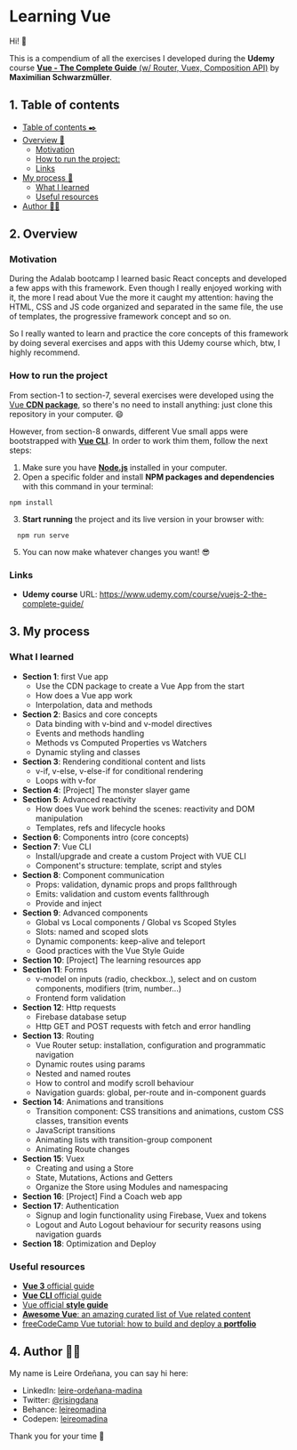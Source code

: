 # Learning Vue

Hi! 👋

This is a compendium of all the exercises I developed during the **Udemy** course [**Vue - The Complete Guide** (w/ Router, Vuex, Composition API)](https://www.udemy.com/course/vuejs-2-the-complete-guide/) by **Maximilian Schwarzmüller**.

## 1. Table of contents

  - [Table of contents ✒️](#table-of-contents)
  - [Overview 🎯](#overview)
    - [Motivation](#motivation)
    - [How to run the project:](#how-to-run-the-project)
    - [Links](#links)
  - [My process 🧩](#my-process)
    <!-- - [Built with](#built-with) -->
    - [What I learned](#what-i-learned)
    <!-- - [Screenshots](#screenshots) -->
    - [Useful resources](#useful-resources)
  - [Author 🙋🏻](#author)


## 2. Overview

### Motivation

During the Adalab bootcamp I learned basic React concepts and developed a few apps with this framework. Even though I really enjoyed working with it, the more I read about Vue the more it caught my attention: having the HTML, CSS and JS code organized and separated in the same file, the use of templates, the progressive framework concept and so on.

So I really wanted to learn and practice the core concepts of this framework by doing several exercises and apps with this Udemy course which, btw, I highly recommend.

### How to run the project

From section-1 to section-7, several exercises were developed using the [Vue **CDN package**](https://v3.vuejs.org/guide/installation.html#cdn), so there's no need to install anything: just clone this repository in your computer. 😄

However, from section-8 onwards, different Vue small apps were bootstrapped with [**Vue CLI**](https://cli.vuejs.org/). In order to work thim them, follow the next steps:

1. Make sure you have [**Node.js**](https://nodejs.org/es/) installed in your computer.
2. Open a specific folder and install **NPM packages and dependencies** with this  command in your terminal: 
  ```
  npm install
  ```
3. **Start running** the project and its live version in your browser with:
```
  npm run serve
  ```
5. You can now make whatever changes you want! 😎

### Links

- **Udemy course** URL: https://www.udemy.com/course/vuejs-2-the-complete-guide/


## 3. My process

### What I learned

- **Section 1**: first Vue app
  - Use the CDN package to create a Vue App from the start
  - How does a Vue app work
  - Interpolation, data and methods
- **Section 2**: Basics and core concepts
  - Data binding with v-bind and v-model directives
  - Events and methods handling
  - Methods vs Computed Properties vs Watchers
  - Dynamic styling and classes
- **Section 3**: Rendering conditional content and lists
  - v-if, v-else, v-else-if for conditional rendering
  - Loops with v-for
- **Section 4**: [Project] The monster slayer game
- **Section 5**: Advanced reactivity
  - How does Vue work behind the scenes: reactivity and DOM manipulation
  - Templates, refs and lifecycle hooks
- **Section 6**: Components intro (core concepts)
- **Section 7**: Vue CLI
  - Install/upgrade and create a custom Project with VUE CLI
  - Component's structure: template, script and styles
- **Section 8**: Component communication
  - Props: validation, dynamic props and props fallthrough
  - Emits: validation and custom events fallthrough
  - Provide and inject
- **Section 9**: Advanced components
  - Global vs Local components / Global vs Scoped Styles
  - Slots: named and scoped slots
  - Dynamic components: keep-alive and teleport
  - Good practices with the Vue Style Guide
- **Section 10**: [Project] The learning resources app
- **Section 11**: Forms
  - v-model on inputs (radio, checkbox..), select and on custom components, modifiers (trim, number...)
  - Frontend form validation
- **Section 12**: Http requests
  - Firebase database setup
  - Http GET and POST requests with fetch and error handling
- **Section 13**: Routing
  - Vue Router setup: installation, configuration and programmatic navigation
  - Dynamic routes using params
  - Nested and named routes
  - How to control and modify scroll behaviour
  - Navigation guards: global, per-route and in-component guards
- **Section 14**: Animations and transitions
  - Transition component: CSS transitions and animations, custom CSS classes, transition events
  - JavaScript transitions
  - Animating lists with transition-group component
  - Animating Route changes
- **Section 15**: Vuex
  - Creating and using a Store
  - State, Mutations, Actions and Getters
  - Organize the Store using Modules and namespacing
- **Section 16**: [Project] Find a Coach web app
- **Section 17**: Authentication
   - Signup and login functionality using Firebase, Vuex and tokens
   - Logout and Auto Logout behaviour for security reasons using navigation guards
- **Section 18**: Optimization and Deploy

### Useful resources

- [**Vue 3** official guide](https://v3.vuejs.org/guide/introduction.html)
- [**Vue CLI** official guide](https://cli.vuejs.org/)
- [Vue official **style guide**](https://v3.vuejs.org/style-guide/#rule-categories)
- [**Awesome Vue**: an amazing curated list of Vue related content](https://github.com/vuejs/awesome-vue)
- [freeCodeCamp Vue tutorial: how to build and deploy a **portfolio**](https://www.freecodecamp.org/news/build-a-portfolio-with-vuejs/)

## 4. Author 🙋🏻

My name is Leire Ordeñana, you can say hi here:
- LinkedIn: [leire-ordeñana-madina](https://www.linkedin.com/in/leire-orde%C3%B1ana-madina/)
- Twitter: [@risingdana](https://twitter.com/risingdana)
- Behance: [leireomadina](https://www.behance.net/leireomadina)
- Codepen: [leireomadina](https://codepen.io/leireomadina)

Thank you for your time 🤘
